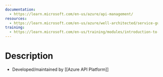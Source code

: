 ```yaml
---
documentation:
  - https://learn.microsoft.com/en-us/azure/api-management/
resources:
  - https://learn.microsoft.com/en-us/azure/well-architected/service-guides/api-management/reliability
training:
  - https://learn.microsoft.com/en-us/training/modules/introduction-to-azure-api-management/
---
```

# Description
- Developed/maintained by [[Azure API Platform]]